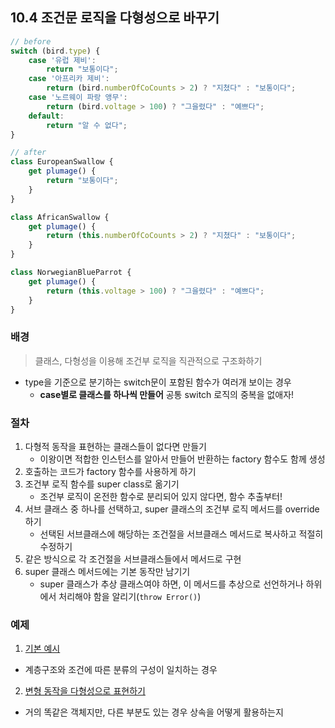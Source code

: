 ## 10.4 조건문 로직을 다형성으로 바꾸기

```js
// before
switch (bird.type) {
    case '유럽 제비':
        return "보통이다";
    case '아프리카 제비':
        return (bird.numberOfCoCounts > 2) ? "지쳤다" : "보통이다";
    case '노르웨이 파랑 앵무':
        return (bird.voltage > 100) ? "그을렸다" : "예쁘다";
    default:
        return "알 수 없다";
}
```

```js
// after
class EuropeanSwallow {
    get plumage() {
        return "보통이다";
    }
}

class AfricanSwallow {
    get plumage() {
        return (this.numberOfCoCounts > 2) ? "지쳤다" : "보통이다";
    }
}

class NorwegianBlueParrot {
    get plumage() {
        return (this.voltage > 100) ? "그을렸다" : "예쁘다";
    }
}
```

### 배경
> 클래스, 다형성을 이용해 조건부 로직을 직관적으로 구조화하기
- type을 기준으로 분기하는 switch문이 포함된 함수가 여러개 보이는 경우
  - **case별로 클래스를 하나씩 만들어** 공통 switch 로직의 중복을 없애자! 

### 절차
1. 다형적 동작을 표현하는 클래스들이 없다면 만들기
   - 이왕이면 적합한 인스턴스를 알아서 만들어 반환하는 factory 함수도 함께 생성
2. 호출하는 코드가 factory 함수를 사용하게 하기
3. 조건부 로직 함수를 super class로 옮기기
   - 조건부 로직이 온전한 함수로 분리되어 있지 않다면, 함수 추출부터!
4. 서브 클래스 중 하나를 선택하고, super 클래스의 조건부 로직 메서드를 override 하기
   - 선택된 서브클래스에 해당하는 조건절을 서브클래스 메서드로 복사하고 적절히 수정하기
5. 같은 방식으로 각 조건절을 서브클래스들에서 메서드로 구현
6. super 클래스 메서드에는 기본 동작만 남기기
   - super 클래스가 추상 클래스여야 하면, 이 메서드를 추상으로 선언하거나 하위에서 처리해야 함을 알리기(`throw Error()`)

### 예제
1. [기본 예시](./ex1.js)
  - 계층구조와 조건에 따른 분류의 구성이 일치하는 경우
2. [변형 동작을 다형성으로 표현하기](./ex2.js)
  - 거의 똑같은 객체지만, 다른 부분도 있는 경우 상속을 어떻게 활용하는지